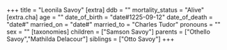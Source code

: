 +++
title = "Leonila Savoy"
[extra]
ddb = ""
mortality_status = "Alive"
[extra.cha]
age = ""
date_of_birth = "date#1225-09-12"
date_of_death = "date#"
married_on = "date#"
married_to = "Charles Tudor"
pronouns = ""
sex = ""
[taxonomies]
children = ["Samson Savoy"]
parents = ["Othello Savoy","Mathilda Delacour"]
siblings = ["Otto Savoy"]
+++

